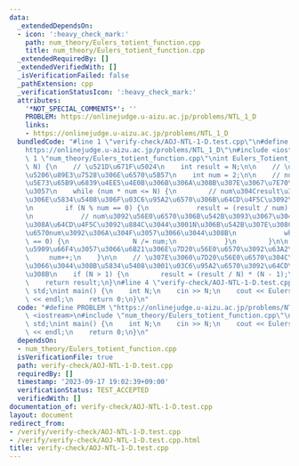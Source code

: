 ```yaml
---
data:
  _extendedDependsOn:
  - icon: ':heavy_check_mark:'
    path: num_theory/Eulers_totient_function.cpp
    title: num_theory/Eulers_totient_function.cpp
  _extendedRequiredBy: []
  _extendedVerifiedWith: []
  _isVerificationFailed: false
  _pathExtension: cpp
  _verificationStatusIcon: ':heavy_check_mark:'
  attributes:
    '*NOT_SPECIAL_COMMENTS*': ''
    PROBLEM: https://onlinejudge.u-aizu.ac.jp/problems/NTL_1_D
    links:
    - https://onlinejudge.u-aizu.ac.jp/problems/NTL_1_D
  bundledCode: "#line 1 \"verify-check/AOJ-NTL-1-D.test.cpp\"\n#define PROBLEM \"\
    https://onlinejudge.u-aizu.ac.jp/problems/NTL_1_D\"\n#include <iostream>\n#line\
    \ 1 \"num_theory/Eulers_totient_function.cpp\"\nint Eulers_Totient_Function(int\
    \ N) {\n    // \u521D\u671F\u5024\n    int result = N;\n\n    // \u7D20\u56E0\u6570\
    \u5206\u89E3\u7528\u306E\u6570\u5B57\n    int num = 2;\n\n    // num\u304CN\u306E\
    \u5E73\u65B9\u6839\u4EE5\u4E0B\u306B\u306A\u308B\u307E\u3067\u7E70\u308A\u8FD4\
    \u3057\n    while (num * num <= N) {\n        // num\u304Cresult\u306E\u56E0\u6570\
    \u306E\u5834\u5408\u306F\u03C6\u95A2\u6570\u306B\u64CD\u4F5C\u3092\u884C\u3046\
    \n        if (N % num == 0) {\n            result = (result / num) * (num - 1);\n\
    \n            // num\u3092\u56E0\u6570\u306B\u542B\u3093\u3067\u3044\u308B\u9650\
    \u308A\u64CD\u4F5C\u3092\u884C\u3044\u3001N\u306B\u542B\u307E\u308C\u308B\u56E0\
    \u6570num\u3092\u306A\u304F\u3057\u3066\u3044\u308B\n            while (N % num\
    \ == 0) {\n                N /= num;\n            }\n        }\n\n        // num\u3092\
    \u5909\u66F4\u3057\u3066\u6B21\u306E\u7D20\u56E0\u6570\u3092\u63A2\u3059\n   \
    \     num++;\n    }\n\n    // \u307E\u3060\u7D20\u56E0\u6570\u304C\u6B8B\u3063\
    \u3066\u3044\u308B\u5834\u5408\u3001\u03C6\u95A2\u6570\u3092\u64CD\u4F5C\u3059\
    \u308B\n    if (N > 1) {\n        result = (result / N) * (N - 1);\n    }\n\n\
    \    return result;\n}\n#line 4 \"verify-check/AOJ-NTL-1-D.test.cpp\"\nusing namespace\
    \ std;\nint main() {\n    int N;\n    cin >> N;\n    cout << Eulers_Totient_Function(N)\
    \ << endl;\n    return 0;\n}\n"
  code: "#define PROBLEM \"https://onlinejudge.u-aizu.ac.jp/problems/NTL_1_D\"\n#include\
    \ <iostream>\n#include \"num_theory/Eulers_totient_function.cpp\"\nusing namespace\
    \ std;\nint main() {\n    int N;\n    cin >> N;\n    cout << Eulers_Totient_Function(N)\
    \ << endl;\n    return 0;\n}\n"
  dependsOn:
  - num_theory/Eulers_totient_function.cpp
  isVerificationFile: true
  path: verify-check/AOJ-NTL-1-D.test.cpp
  requiredBy: []
  timestamp: '2023-09-17 19:02:39+09:00'
  verificationStatus: TEST_ACCEPTED
  verifiedWith: []
documentation_of: verify-check/AOJ-NTL-1-D.test.cpp
layout: document
redirect_from:
- /verify/verify-check/AOJ-NTL-1-D.test.cpp
- /verify/verify-check/AOJ-NTL-1-D.test.cpp.html
title: verify-check/AOJ-NTL-1-D.test.cpp
---
```

